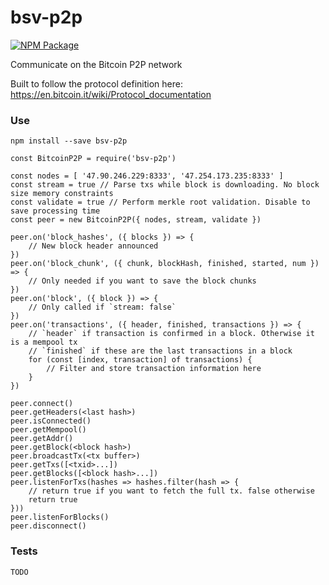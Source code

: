 # bsv-p2p

[![NPM Package](https://img.shields.io/npm/v/bsv-p2p.svg?style=flat-square)](https://www.npmjs.org/package/bsv-p2p)

Communicate on the Bitcoin P2P network

Built to follow the protocol definition here: <https://en.bitcoin.it/wiki/Protocol_documentation>

### Use

`npm install --save bsv-p2p`

```
const BitcoinP2P = require('bsv-p2p')

const nodes = [ '47.90.246.229:8333', '47.254.173.235:8333' ]
const stream = true // Parse txs while block is downloading. No block size memory constraints
const validate = true // Perform merkle root validation. Disable to save processing time
const peer = new BitcoinP2P({ nodes, stream, validate })

peer.on('block_hashes', ({ blocks }) => {
    // New block header announced
})
peer.on('block_chunk', ({ chunk, blockHash, finished, started, num }) => {
    // Only needed if you want to save the block chunks
})
peer.on('block', ({ block }) => {
    // Only called if `stream: false`
})
peer.on('transactions', ({ header, finished, transactions }) => {
    // `header` if transaction is confirmed in a block. Otherwise it is a mempool tx
    // `finished` if these are the last transactions in a block
    for (const [index, transaction] of transactions) {
        // Filter and store transaction information here
    }
})

peer.connect()
peer.getHeaders(<last hash>)
peer.isConnected()
peer.getMempool()
peer.getAddr()
peer.getBlock(<block hash>)
peer.broadcastTx(<tx buffer>)
peer.getTxs([<txid>...])
peer.getBlocks([<block hash>...])
peer.listenForTxs(hashes => hashes.filter(hash => {
    // return true if you want to fetch the full tx. false otherwise
    return true
}))
peer.listenForBlocks()
peer.disconnect()
```

### Tests

`TODO`
